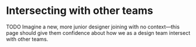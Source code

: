 # Intersecting with other teams

TODO
Imagine a new, more junior designer joining with no context—this page should give them confidence about how we as a design team intersect with other teams.
